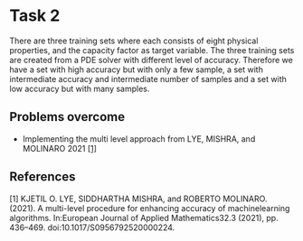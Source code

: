 # Task 2
There are three training sets where each consists of eight physical properties, and the capacity factor as target variable.
The three training sets are created from a PDE solver with different level of accuracy.
Therefore we have a set with high accuracy but with only a few sample, a set with intermediate accuracy and intermediate number of samples
and a set with low accuracy but with many samples. 

## Problems overcome
- Implementing the multi level approach from LYE, MISHRA, and MOLINARO 2021 [[1]](#1)

## References
<a id="1">[1]</a> 
KJETIL O. LYE, SIDDHARTHA MISHRA, and ROBERTO MOLINARO.  (2021). 
A multi-level procedure for enhancing accuracy of machinelearning algorithms.
In:European Journal of Applied Mathematics32.3 (2021), pp. 436–469. doi:10.1017/S0956792520000224.